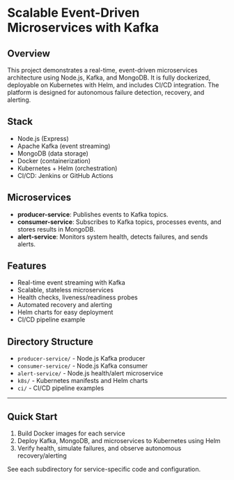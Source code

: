 # Scalable Event-Driven Microservices with Kafka

## Overview

This project demonstrates a real-time, event-driven microservices architecture using Node.js, Kafka, and MongoDB. It is fully dockerized, deployable on Kubernetes with Helm, and includes CI/CD integration. The platform is designed for autonomous failure detection, recovery, and alerting.

## Stack

- Node.js (Express)
- Apache Kafka (event streaming)
- MongoDB (data storage)
- Docker (containerization)
- Kubernetes + Helm (orchestration)
- CI/CD: Jenkins or GitHub Actions

## Microservices

- **producer-service**: Publishes events to Kafka topics.
- **consumer-service**: Subscribes to Kafka topics, processes events, and stores results in MongoDB.
- **alert-service**: Monitors system health, detects failures, and sends alerts.

## Features

- Real-time event streaming with Kafka
- Scalable, stateless microservices
- Health checks, liveness/readiness probes
- Automated recovery and alerting
- Helm charts for easy deployment
- CI/CD pipeline example

## Directory Structure

- `producer-service/` - Node.js Kafka producer
- `consumer-service/` - Node.js Kafka consumer
- `alert-service/` - Node.js health/alert microservice
- `k8s/` - Kubernetes manifests and Helm charts
- `ci/` - CI/CD pipeline examples

---

## Quick Start

1. Build Docker images for each service
2. Deploy Kafka, MongoDB, and microservices to Kubernetes using Helm
3. Verify health, simulate failures, and observe autonomous recovery/alerting

See each subdirectory for service-specific code and configuration.
